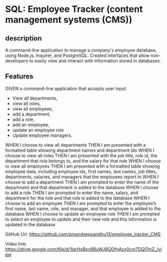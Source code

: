 # SQL: Employee Tracker (content management systems (CMS))

## description
A command-line application to manage a company's employee database, using Node.js, Inquirer, and PostgreSQL. Created interfaces that allow non-developers to easily view and interact with information stored in databases.

## Features
GIVEN a command-line application that accepts user input
* View all departments, 
* view all roles, 
* view all employees, 
* add a department, 
* add a role, 
* add an employee, 
* update an employee role
* Update employee managers.

WHEN I choose to view all departments
THEN I am presented with a formatted table showing department names and department ids
WHEN I choose to view all roles
THEN I am presented with the job title, role id, the department that role belongs to, and the salary for that role
WHEN I choose to view all employees
THEN I am presented with a formatted table showing employee data, including employee ids, first names, last names, job titles, departments, salaries, and managers that the employees report to
WHEN I choose to add a department
THEN I am prompted to enter the name of the department and that department is added to the database
WHEN I choose to add a role
THEN I am prompted to enter the name, salary, and department for the role and that role is added to the database
WHEN I choose to add an employee
THEN I am prompted to enter the employee’s first name, last name, role, and manager, and that employee is added to the database
WHEN I choose to update an employee role
THEN I am prompted to select an employee to update and their new role and this information is updated in the database 


GitHub Url: https://github.com/amandeepsandhu13/employee_tracker_CMS

Video link: https://drive.google.com/file/d/1larHoBsy9BuWJ8QOfnAzx0cm7DQI7mZ_/view

